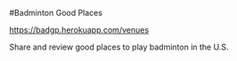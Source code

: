#Badminton Good Places

https://badgp.herokuapp.com/venues

Share and review good places to play badminton in the U.S. 
